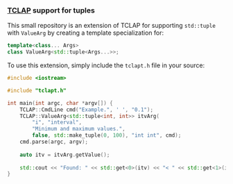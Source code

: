 ### [TCLAP](http://tclap.sourceforge.net/) support for tuples

This small repository is an extension of TCLAP for supporting `std::tuple` with `ValueArg` by creating 
a template specialization for:

```cpp
template<class... Args>
class ValueArg<std::tuple<Args...>>;
```

To use this extension, simply include the `tclapt.h` file in your source:

```cpp
#include <iostream>

#include "tclapt.h"

int main(int argc, char *argv[]) {
    TCLAP::CmdLine cmd("Example.", ' ', "0.1");
    TCLAP::ValueArg<std::tuple<int, int>> itvArg(
        "i", "interval",
        "Minimum and maximum values.",
        false, std::make_tuple(0, 100), "int int", cmd);
    cmd.parse(argc, argv);
    
    auto itv = itvArg.getValue();
    
    std::cout << "Found: " << std::get<0>(itv) << "< " << std::get<1>(itv) << '\n';
}
```
